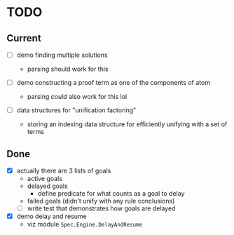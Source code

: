 # TODO

## Current

- [ ] demo finding multiple solutions
  - parsing should work for this
- [ ] demo constructing a proof term as one of the components of atom

  - parsing _could_ also work for this lol

- [ ] data structures for "unification factoring"
  - storing an indexing data structure for efficiently unifying with a set of
    terms

## Done

- [x] actually there are 3 lists of goals
  - active goals
  - delayed goals
    - define predicate for what counts as a goal to delay
  - failed goals (didn't unify with any rule conclusions)
  - [ ] write test that demonstrates how goals are delayed
- [x] demo delay and resume
  - viz module `Spec.Engine.DelayAndResume`
